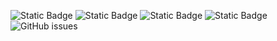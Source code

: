 ![Static Badge](https://img.shields.io/badge/blacklists-60-000000) ![Static Badge](https://img.shields.io/badge/blacklisted-2627806-cc0000) ![Static Badge](https://img.shields.io/badge/whitelisted-2244-00CC00) ![Static Badge](https://img.shields.io/badge/streaming_blacklist-28107-000000) ![GitHub issues](https://img.shields.io/github/issues/fabriziosalmi/blacklists)
